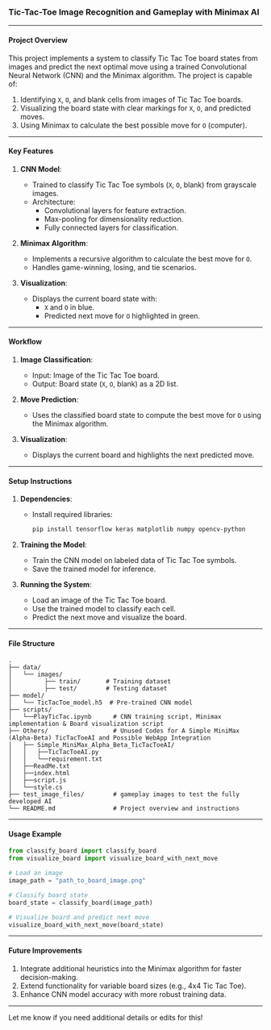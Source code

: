 ### **Tic-Tac-Toe Image Recognition and Gameplay with Minimax AI**

---

#### **Project Overview**
This project implements a system to classify Tic Tac Toe board states from images and predict the next optimal move using a trained Convolutional Neural Network (CNN) and the Minimax algorithm. The project is capable of:
1. Identifying `X`, `O`, and blank cells from images of Tic Tac Toe boards.
2. Visualizing the board state with clear markings for `X`, `O`, and predicted moves.
3. Using Minimax to calculate the best possible move for `O` (computer).

---

#### **Key Features**
1. **CNN Model**:
   - Trained to classify Tic Tac Toe symbols (`X`, `O`, blank) from grayscale images.
   - Architecture:
     - Convolutional layers for feature extraction.
     - Max-pooling for dimensionality reduction.
     - Fully connected layers for classification.

2. **Minimax Algorithm**:
   - Implements a recursive algorithm to calculate the best move for `O`.
   - Handles game-winning, losing, and tie scenarios.

3. **Visualization**:
   - Displays the current board state with:
     - `X` and `O` in blue.
     - Predicted next move for `O` highlighted in green.

---

#### **Workflow**
1. **Image Classification**:
   - Input: Image of the Tic Tac Toe board.
   - Output: Board state (`X`, `O`, blank) as a 2D list.

2. **Move Prediction**:
   - Uses the classified board state to compute the best move for `O` using the Minimax algorithm.

3. **Visualization**:
   - Displays the current board and highlights the next predicted move.

---

#### **Setup Instructions**
1. **Dependencies**:
   - Install required libraries:
     ```bash
     pip install tensorflow keras matplotlib numpy opencv-python
     ```

2. **Training the Model**:
   - Train the CNN model on labeled data of Tic Tac Toe symbols.
   - Save the trained model for inference.

3. **Running the System**:
   - Load an image of the Tic Tac Toe board.
   - Use the trained model to classify each cell.
   - Predict the next move and visualize the board.

---

#### **File Structure**
```
.
├── data/
│   └── images/
│         ├── train/       # Training dataset
│         ├── test/        # Testing dataset
├── model/
│   └── TicTacToe_model.h5  # Pre-trained CNN model
├── scripts/
│   └──PlayTicTac.ipynb      # CNN training script, Minimax implementation & Board visualization script
├── Others/                  # Unused Codes for A Simple MiniMax (Alpha-Beta) TicTacToeAI and Possible WebApp Integration
│   ├── Simple_MiniMax_Alpha_Beta_TicTacToeAI/
│   │   ├──TicTacToeAI.py
│   │   └──requirement.txt
│   ├──ReadMe.txt
│   ├──index.html
│   ├──script.js
│   └──style.cs
├── test_image_files/        # gameplay images to test the fully developed AI         
└── README.md                # Project overview and instructions
```

---

#### **Usage Example**
```python
from classify_board import classify_board
from visualize_board import visualize_board_with_next_move

# Load an image
image_path = "path_to_board_image.png"

# Classify board state
board_state = classify_board(image_path)

# Visualize board and predict next move
visualize_board_with_next_move(board_state)
```

---

#### **Future Improvements**
1. Integrate additional heuristics into the Minimax algorithm for faster decision-making.
2. Extend functionality for variable board sizes (e.g., 4x4 Tic Tac Toe).
3. Enhance CNN model accuracy with more robust training data.

---

Let me know if you need additional details or edits for this!
